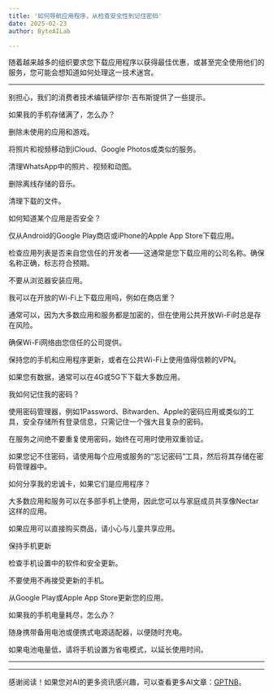 ```yaml
---
title: '如何导航应用程序，从检查安全性到记住密码'
date: 2025-02-23
author: ByteAILab

---
```


随着越来越多的组织要求您下载应用程序以获得最佳优惠，或甚至完全使用他们的服务，您可能会想知道如何处理这一技术迷宫。

---
别担心，我们的消费者技术编辑萨缪尔·吉布斯提供了一些提示。

如果我的手机存储满了，怎么办？

删除未使用的应用和游戏。

将照片和视频移动到iCloud、Google Photos或类似的服务。

清理WhatsApp中的照片、视频和动图。

删除离线存储的音乐。

清理下载的文件。

如何知道某个应用是否安全？

仅从Android的Google Play商店或iPhone的Apple App Store下载应用。

检查应用列表是否来自您信任的开发者——这通常是您下载应用的公司名称。确保名称正确，标志符合预期。

不要从浏览器安装应用。

我可以在开放的Wi-Fi上下载应用吗，例如在商店里？

通常可以，因为大多数应用和服务都是加密的，但在使用公共开放Wi-Fi时总是存在风险。

确保Wi-Fi网络由您信任的公司提供。

保持您的手机和应用程序更新，或者在公共Wi-Fi上使用值得信赖的VPN。

如果您有数据，通常可以在4G或5G下下载大多数应用。

我如何记住我的密码？

使用密码管理器，例如1Password、Bitwarden、Apple的密码应用或类似的工具，安全存储所有登录信息，只需记住一个强大且复杂的密码。

在服务之间绝不要重复使用密码，始终在可用时使用双重验证。

如果您记不住密码，请使用每个应用或服务的“忘记密码”工具，然后将其存储在密码管理器中。

如何分享我的忠诚卡，如果它们是应用程序？

大多数应用和服务可以在多部手机上使用，因此您可以与家庭成员共享像Nectar这样的应用。

如果应用可以直接购买商品，请小心与儿童共享应用。

保持手机更新

检查手机设置中的软件和安全更新。

不要使用不再接受更新的手机。

从Google Play或Apple App Store更新您的应用。

如果我的手机电量耗尽，怎么办？

随身携带备用电池或便携式电源适配器，以便随时充电。

如果电池电量低，请将手机设置为省电模式，以延长使用时间。

---
---
感谢阅读！如果您对AI的更多资讯感兴趣，可以查看更多AI文章：[GPTNB](https://gptnb.com)。